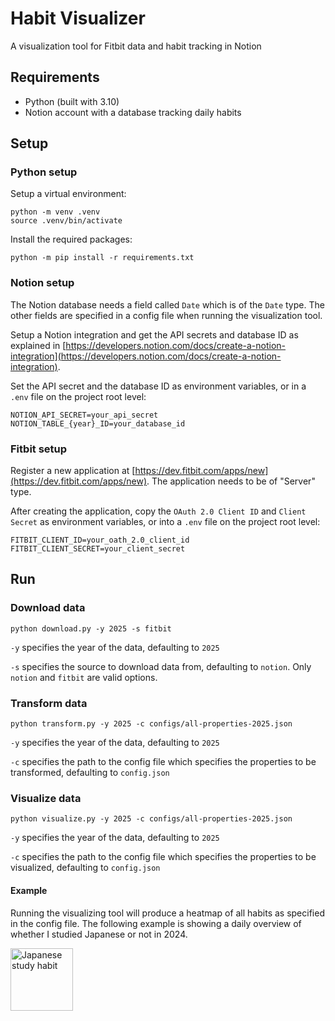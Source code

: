 # Habit Visualizer

A visualization tool for Fitbit data and habit tracking in Notion


## Requirements
- Python (built with 3.10)
- Notion account with a database tracking daily habits

## Setup

### Python setup
Setup a virtual environment:

```
python -m venv .venv
source .venv/bin/activate
```

Install the required packages:

```
python -m pip install -r requirements.txt
```

### Notion setup
The Notion database needs a field called `Date` which is of the `Date` type. The other fields are specified in a config file when running the visualization tool.

Setup a Notion integration and get the API secrets and database ID as explained in [https://developers.notion.com/docs/create-a-notion-integration](https://developers.notion.com/docs/create-a-notion-integration).

Set the API secret and the database ID as environment variables, or in a `.env` file on the project root level:

```
NOTION_API_SECRET=your_api_secret
NOTION_TABLE_{year}_ID=your_database_id
```

### Fitbit setup
Register a new application at [https://dev.fitbit.com/apps/new](https://dev.fitbit.com/apps/new). The application needs to be of "Server" type.

After creating the application, copy the `OAuth 2.0 Client ID` and `Client Secret` as environment variables, or into a `.env` file on the project root level:

```
FITBIT_CLIENT_ID=your_oath_2.0_client_id
FITBIT_CLIENT_SECRET=your_client_secret
```


## Run

### Download data
```
python download.py -y 2025 -s fitbit
```
`-y` specifies the year of the data, defaulting to `2025`

`-s` specifies the source to download data from, defaulting to `notion`. Only `notion` and `fitbit` are valid options.

### Transform data
```
python transform.py -y 2025 -c configs/all-properties-2025.json
```
`-y` specifies the year of the data, defaulting to `2025`

`-c` specifies the path to the config file which specifies the properties to be transformed, defaulting to `config.json`


### Visualize data
```
python visualize.py -y 2025 -c configs/all-properties-2025.json
```
`-y` specifies the year of the data, defaulting to `2025`

`-c` specifies the path to the config file which specifies the properties to be visualized, defaulting to `config.json`

#### Example

Running the visualizing tool will produce a heatmap of all habits as specified in the config file. The following example is showing a daily overview of whether I studied Japanese or not in 2024.

<img src="https://github.com/user-attachments/assets/b291f9dc-f6fb-4848-8c6e-9ef3a3cf047f" alt="Japanese study habit" width="100" />
